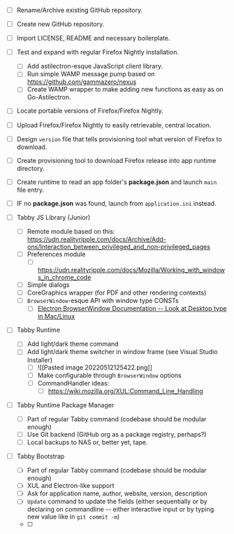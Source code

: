 - [ ] Rename/Archive existing GitHub repository.
- [ ] Create new GitHub repository.
- [ ] Import LICENSE, README and necessary boilerplate.
- [ ] Test and expand with regular Firefox Nightly installation.
	- [ ] Add astilectron-esque JavaScript client library.
	- [ ] Run simple WAMP message pump based on https://github.com/gammazero/nexus
	- [ ] Create WAMP wrapper to make adding new functions as easy as on Go-Astilectron.
- [ ] Locate portable versions of Firefox/Firefox Nightly.
- [ ] Upload Firefox/Firefox Nightly to easily retrievable, central location.
- [ ] Design `version` file that tells provisioning tool what version of Firefox to download.
- [ ] Create provisioning tool to download Firefox release into app runtime directory.
- [ ] Create runtime to read an app folder's __package.json__ and launch `main` file entry.
- [ ] IF no __package.json__ was found, launch from `application.ini` instead.

- [ ] Tabby JS Library (Junior)
	- [ ] Remote module based on this: https://udn.realityripple.com/docs/Archive/Add-ons/Interaction_between_privileged_and_non-privileged_pages 
	- [ ] Preferences module
		- [ ] https://udn.realityripple.com/docs/Mozilla/Working_with_windows_in_chrome_code
	- [ ] Simple dialogs
	- [ ] CoreGraphics wrapper (for PDF and other rendering contexts)
	- [ ] `BrowserWindow`-esque API with window type CONSTs
		- [ ] [Electron BrowserWindow Documentation -- Look at Desktop type in Mac/Linux](https://www.electronjs.org/docs/latest/api/browser-window#new-browserwindowoptions)

- [ ] Tabby Runtime
	- [ ] Add light/dark theme command
	- [ ] Add light/dark theme switcher in window frame (see Visual Studio Installer)
		- [ ] ![[Pasted image 20220512125422.png]]
		- [ ] Make configurable through `BrowserWindow` options
		- [ ] CommandHandler ideas:
			- [ ] https://wiki.mozilla.org/XUL:Command_Line_Handling

- [ ] Tabby Runtime Package Manager
	- [ ] Part of regular Tabby command (codebase should be modular enough)
	- [ ] Use Git backend (GitHub org as a package registry, perhaps?)
	- [ ] Local backups to NAS or, better yet, tape.

- [ ] Tabby Bootstrap
	- [ ] Part of regular Tabby command (codebase should be modular enough)
	- [ ] XUL and Electron-like support
	- [ ] Ask for application name, author, website, version, description
	- [ ] `Update` command to update the fields (either sequentially or by declaring on commandline -- either interactive input or by typing new value like in `git commit -m`)
	- [ ] 